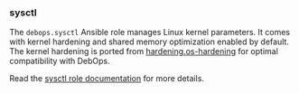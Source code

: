 ### sysctl

The `debops.sysctl` Ansible role manages Linux kernel parameters. It
comes with kernel hardening and shared memory optimization enabled by
default. The kernel hardening is ported from
[hardening.os-hardening](https://github.com/hardening-io/ansible-os-hardening)
for optimal compatibility with DebOps.

Read the [sysctl role documentation](https://docs.debops.org/en/stable-2.1/ansible/roles/sysctl/) for more details.
